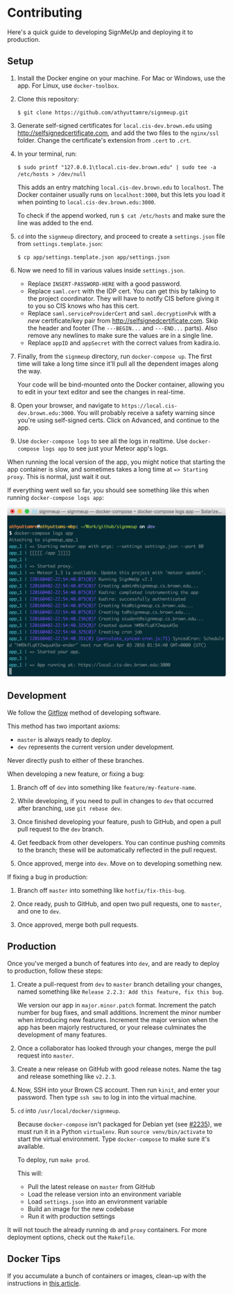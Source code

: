 # Contributing

Here's a quick guide to developing SignMeUp and deploying it to production.

## Setup

1. Install the Docker engine on your machine. For Mac or Windows, use the app.
   For Linux, use `docker-toolbox`.

2. Clone this repository:

   ```shell
   $ git clone https://github.com/athyuttamre/signmeup.git
   ```

3. Generate self-signed certificates for `local.cis-dev.brown.edu` using
   http://selfsignedcertificate.com, and add the two files to the `nginx/ssl` folder. Change the certificate's extension from `.cert` to `.crt`.

4. In your terminal, run:

   ```shell
   $ sudo printf "127.0.0.1\tlocal.cis-dev.brown.edu" | sudo tee -a /etc/hosts > /dev/null
   ```

   This adds an entry matching `local.cis-dev.brown.edu` to `localhost`. The
   Docker container usually runs on `localhost:3000`, but this lets you load it
   when pointing to `local.cis-dev.brown.edu:3000`.

   To check if the append worked, run `$ cat /etc/hosts` and make sure the line was added to the end.

5. `cd` into the `signmeup` directory, and proceed to create a `settings.json`
   file from `settings.template.json`:

    ```shell
    $ cp app/settings.template.json app/settings.json
    ```

6. Now we need to fill in various values inside `settings.json`.

   - Replace `INSERT-PASSWORD-HERE` with a good password.
   - Replace `saml.cert` with the IDP cert. You can get this by talking to the
     project coordinator. They will have to notify CIS before giving it to you
     so CIS knows who has this cert.
   - Replace `saml.serviceProviderCert` and `saml.decryptionPvk` with a *new*
     certificate/key pair from http://selfsignedcertificate.com. Skip the header
     and footer (The `---BEGIN...` and `---END...` parts). Also remove any newlines
     to make sure the values are in a single line.
   - Replace `appID` and `appSecret` with the correct values from kadira.io.

7. Finally, from the `signmeup` directory, run `docker-compose up`. The first
   time will take a long time since it'll pull all the dependent images along
   the way.

   Your code will be bind-mounted onto the Docker container, allowing
   you to edit in your text editor and see the changes in real-time.

8. Open your browser, and navigate to `https://local.cis-dev.brown.edu:3000`. You
   will probably receive a safety warning since you're using self-signed certs.
   Click on Advanced, and continue to the app.

9. Use `docker-compose logs` to see all the logs in realtime. Use
   `docker-compose logs app` to see just your Meteor app's logs.

When running the local version of the app, you might notice that starting the
app container is slow, and sometimes takes a long time at `=> Starting proxy`.
This is normal, just wait it out.

If everything went well so far, you should see something like this when running `docker-compose logs app`:

![Successful setup.](img/successful-setup.png)

## Development

We follow the [Gitflow](https://www.atlassian.com/git/tutorials/comparing-workflows/gitflow-workflow) method of developing software.

This method has two important axioms:

- `master` is always ready to deploy.
- `dev` represents the current version under development.

Never directly push to either of these branches.

When developing a new feature, or fixing a bug:

1. Branch off of `dev` into something like `feature/my-feature-name`.

2. While developing, if you need to pull in changes to `dev` that occurred after
   branching, use `git rebase dev`.

3. Once finished developing your feature, push to GitHub, and open a pull
   pull request to the `dev` branch.

4. Get feedback from other developers. You can continue pushing commits to the
   branch; these will be automatically reflected in the pull request.

5. Once approved, merge into `dev`. Move on to developing something new.

If fixing a bug in production:

1. Branch off `master` into something like `hotfix/fix-this-bug`.

2. Once ready, push to GitHub, and open two pull requests, one to `master`, and
   one to `dev`.

3. Once approved, merge both pull requests.

## Production

Once you've merged a bunch of features into `dev`, and are ready to deploy to production, follow these steps:

1. Create a pull-request from `dev` to `master` branch detailing your changes,
   named something like `Release 2.2.3: Add this feature, fix this bug`.

   We version our app in `major.minor.patch` format. Increment the patch number
   for bug fixes, and small additions. Increment the minor number when
   introducing new features. Increment the major version when the app has been
   majorly restructured, or your release culminates the development of many
   features.

2. Once a collaborator has looked through your changes, merge the pull request
   into `master`.

3. Create a new release on GitHub with good release notes. Name the tag and
   release something like `v2.2.3`.

3. Now, SSH into your Brown CS account. Then run `kinit`, and enter your
   password. Then type `ssh smu` to log in into the virtual machine.

4. `cd` into `/usr/local/docker/signmeup`.

   Because `docker-compose` isn't packaged for Debian yet
   (see [#2235](https://github.com/docker/compose/issues/2235)), we must run it
   in a Python `virtualenv`. Run `source venv/bin/activate` to start the virtual
   environment. Type `docker-compose` to make sure it's available.

   To deploy, run `make prod`.

   This will:
    - Pull the latest release on `master` from GitHub
    - Load the release version into an environment variable
    - Load `settings.json` into an environment variable
    - Build an image for the new codebase
    - Run it with production settings

  It will not touch the already running `db` and `proxy` containers. For more
  deployment options, check out the `Makefile`.

## Docker Tips

If you accumulate a bunch of containers or images, clean-up with the
instructions in [this article](http://blog.yohanliyanage.com/2015/05/docker-clean-up-after-yourself/).
